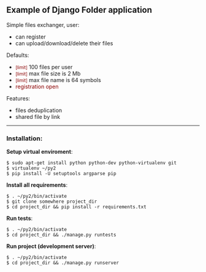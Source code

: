 
## Example of Django Folder application

Simple files exchanger, user:

- can register
- can upload/download/delete their files

Defaults:

- <small style="color:darkred">[limit]</small> 100 files per user
- <small style="color:darkred">[limit]</small> max file size is 2 Mb
- <small style="color:darkred">[limit]</small> max file name is 64 symbols
- <span style="color:darkred">registration open</span>

Features:

- files deduplication
- shared file by link

---
### Installation:

__Setup virtual enviroment__:

```shell
$ sudo apt-get install python python-dev python-virtualenv git
$ virtualenv ~/py2
$ pip install -U setuptools argparse pip
```

__Install all requirements__:

```shell
$ . ~/py2/bin/activate
$ git clone somewhere project_dir
$ cd project_dir && pip install -r requirements.txt
```

__Run tests__:

```shell
$ . ~/py2/bin/activate
$ cd project_dir && ./manage.py runtests
```

__Run project (development server)__:

```shell
$ . ~/py2/bin/activate
$ cd project_dir && ./manage.py runserver
```
